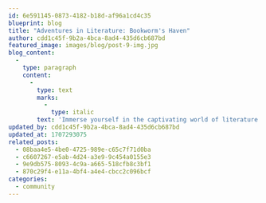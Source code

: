 ```yaml
---
id: 6e591145-0873-4182-b18d-af96a1cd4c35
blueprint: blog
title: "Adventures in Literature: Bookworm's Haven"
author: cdd1c45f-9b2a-4bca-8ad4-435d6cb687bd
featured_image: images/blog/post-9-img.jpg
blog_content:
  -
    type: paragraph
    content:
      -
        type: text
        marks:
          -
            type: italic
        text: 'Immerse yourself in the captivating world of literature as we embark on adventures through the pages of enchanting books. From classic novels to contemporary gems, join our book club discussions, reviews, and literary explorations. Unearth the magic that lies within the written word.'
updated_by: cdd1c45f-9b2a-4bca-8ad4-435d6cb687bd
updated_at: 1707293075
related_posts:
  - 08baa4e5-4be0-4725-989e-c65c7f71d0ba
  - c6607267-e5ab-4d24-a3e9-9c454a0155e3
  - 9e9db575-8093-4c9a-a665-518cfb8c3bf1
  - 870c29f4-e11a-4bf4-a4e4-cbcc2c096bcf
categories:
  - community
---
```

